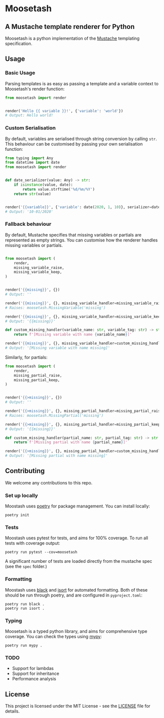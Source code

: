 # Moosetash

## A Mustache template renderer for Python

Moosetash is a python implementation of the [Mustache](https://mustache.github.io/) templating specification.

## Usage

### Basic Usage

Parsing templates is as easy as passing a template and a variable context to Moosetash's render function:

```python
from moosetash import render


render('Hello {{ variable }}!', {'variable': 'world'})
# Output: Hello world!

```

### Custom Serialisation

By default, variables are serialised through string conversion by calling `str`. This behaviour can be customised by passing your own serialisation function:

```python
from typing import Any
from datetime import date
from moosetash import render


def date_serializer(value: Any) -> str:
    if isinstance(value, date):
        return value.strftime('%d/%m/%Y')
    return str(value)


render('{{variable}}', {'variable': date(2020, 1, 10)}, serializer=date_serializer)
# Output: '10-01/2020'
```

### Fallback behaviour

By default, Mustache specifies that missing variables or partials are represented as empty strings. You can customise how the renderer handles missing variables or partials.

```python

from moosetash import (
    render,
    missing_variable_raise,
    missing_variable_keep,
)


render('{{missing}}', {})
# Output: ''

render('{{missing}}', {}, missing_variable_handler=missing_variable_raise)
# Raises: moosetash.MissingVariable('missing')

render('{{missing}}', {}, missing_variable_handler=missing_variable_keep)
# Output: '{{missing}}'

def custom_missing_handler(variable_name: str, variable_tag: str) -> str:
    return f'[Missing variable with name {variable_name}]'

render('{{missing}}', {}, missing_variable_handler=custom_missing_handler)
# Output: '[Missing variable with name missing]'

```

Similarly, for partials:

```python
from moosetash import (
    render,
    missing_partial_raise,
    missing_partial_keep,
)


render('{{>missing}}', {})
# Output: ''

render('{{>missing}}', {}, missing_partial_handler=missing_partial_raise)
# Raises: moosetash.MissingPartial('missing')

render('{{>missing}}', {}, missing_partial_handler=missing_partial_keep)
# Output: '{{missing}}'

def custom_missing_handler(partial_name: str, partial_tag: str) -> str:
    return f'[Missing partial with name {partial_name}]'

render('{{>missing}}', {}, missing_partial_handler=custom_missing_handler)
# Output: '[Missing partial with name missing]'

```

## Contributing

We welcome any contributions to this repo.

### Set up locally

Moostash uses [poetry](https://python-poetry.org/) for package management. You can install locally:

```
poetry init
```

### Tests

Moostash uses pytest for tests, and aims for 100% coverage. To run all tests with coverage output:

```
poetry run pytest --cov=moosetash
```

A significant number of tests are loaded directly from the mustache spec (see the `spec` folder.)

### Formatting

Moostash uses [black](https://github.com/psf/black) and [isort](https://pycqa.github.io/isort/) for automated formatting. Both of these should be run through poetry, and are configured in `pyproject.toml`:

```
poetry run black .
poetry run isort .
```

### Typing

Moosetash is a typed python library, and aims for comprehensive type coverage. You can check the types using [mypy](https://mypy.readthedocs.io/en/stable/):

```
poetry run mypy .
```

### TODO

-   Support for lambdas
-   Support for inheritance
-   Performance analysis

## License

This project is licensed under the MIT License - see the [LICENSE](LICENSE) file for details.
